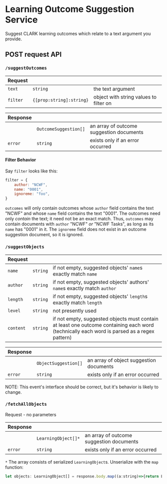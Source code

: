 # Learning Outcome Suggestion Service

Suggest CLARK learning outcomes which relate to a text argument you provide.

## POST request API

### `/suggestOutcomes`
Request | []() | []()
---|---|---
`text`|`string`|the text argument
`filter`|`{[prop:string]:string}`|object with string values to filter on

Response| []() | []()
---|---|---
[]()|`OutcomeSuggestion[]`|an array of outcome suggestion documents
`error`|`string`|exists only if an error occurred

#### Filter Behavior
Say `filter` looks like this:
```javascript
filter = {
    author: "NCWF",
    name: "0001",
    ignoreme: "foo",
}
```
`outcomes` will only contain outcomes whose `author` field contains the text "NCWF" and whose `name` field contains the text "0001". The outcomes need only _contain_ the text; it need not be an exact match. Thus, `outcomes` may contain documents with `author` "NCWF" _or_ "NCWF Tasks", as long as its `name` has "0001" in it. The `ignoreme` field does not exist in an outcome suggestion document, so it is ignored.

### `/suggestObjects`
Request | []() | []()
---|---|---
`name`|`string`|if not empty, suggested objects' `name`s exactly match `name`
`author`|`string`|if not empty, suggested objects' authors' `name`s exactly match `author`
`length`|`string`|if not empty, suggested objects' `length`s exactly match `length`
`level`|`string`|not presently used
`content`|`string`|if not empty, suggested objects must contain at least one outcome containing each word (technically each word is parsed as a regex pattern)

Response| []() | []()
---|---|---
[]()|`ObjectSuggestion[]`|an array of object suggestion documents
`error`|`string`|exists only if an error occurred

NOTE: This event's interface should be correct, but it's behavior is likely to change.

### `/fetchAllObjects`
Request - no parameters

Response| []() | []()
---|---|---
[]()|`LearningObject[]*`|an array of outcome suggestion documents
`error`|`string`|exists only if an error occurred

`*` The array consists of serialized `LearningObject`s. Unserialize with the `map` function:
```javascript
let objects: LearningObject[] = response.body.map((a:string)=>{return LearningObject.unserialize(a,null)});
```
